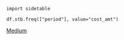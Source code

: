 
	import sidetable
	
	df.stb.freq(["period"], value="cost_amt")



[Medium](https://towardsdatascience.com/pandas-sidetable-simplifies-the-exploratory-data-analysis-process-417b42eebed6)

